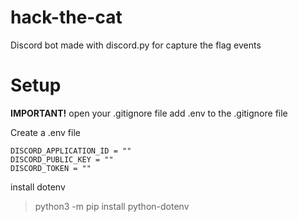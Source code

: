 # hack-the-cat
Discord bot made with discord.py for capture the flag events

# Setup


**IMPORTANT!**
open your .gitignore file
add .env to the .gitignore file


Create a .env file
```
DISCORD_APPLICATION_ID = ""
DISCORD_PUBLIC_KEY = ""
DISCORD_TOKEN = ""
```

install dotenv
> python3 -m pip install python-dotenv

